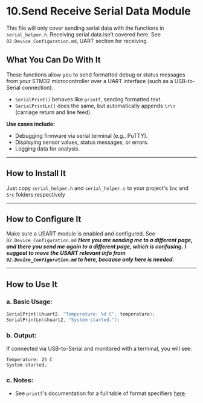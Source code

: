 # 10.Send Receive Serial Data Module

This file will only cover sending serial data with the functions in `serial_helper.h`. Receiving serial data isn't covered here. See `02.Device_Configuration.md`, UART section for receiving.

## What You Can Do With It

These functions allow you to send formatted debug or status messages from your STM32 microcontroller over a UART interface (such as a USB-to-Serial connection).

* `SerialPrint()` behaves like `printf`, sending formatted text.
* `SerialPrintLn()` does the same, but automatically appends `\r\n` (carriage return and line feed).

**Use cases include:**

* Debugging firmware via serial terminal (e.g., PuTTY).
* Displaying sensor values, status messages, or errors.
* Logging data for analysis.

---

## How to Install It
Just copy `serial_helper.h` and `serial_helper.c` to your project's `Inc` and `Src` folders respectively

---

## How to Configure It
Make sure a USART module is enabled and configured. See `02.Device_Configuration.md`
***Here you are sending me to a different page, and there you send me again to a different page, which is confusing.***
***I suggest to move the USART relevant info from `02.Device_Configuration.md` to here, because only here is needed.***


---

## How to Use It

### a. Basic Usage:

```c
SerialPrint(&huart2, "Temperature: %d C", temperature);
SerialPrintLn(&huart2, "System started.");
```

### b. Output:

If connected via USB-to-Serial and monitored with a terminal, you will see:

```
Temperature: 25 C
System started.
```

### c. Notes:
* See `printf`'s documentation for a full table of format specifiers [here](https://cplusplus.com/reference/cstdio/printf/).
